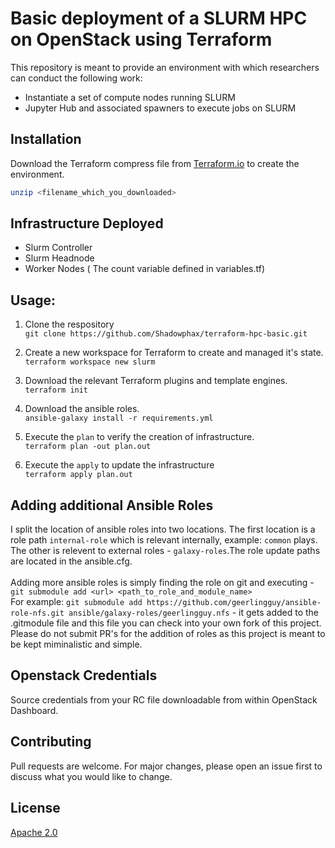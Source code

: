 # Basic deployment of a SLURM HPC on OpenStack using Terraform

This repository is meant to provide an environment with which researchers can conduct the following work:
* Instantiate a set of compute nodes running SLURM
* Jupyter Hub and associated spawners to execute jobs on SLURM

## Installation

Download the Terraform compress file from [Terraform.io](https://terraform.io) to create the environment.

```bash
unzip <filename_which_you_downloaded>
```

## Infrastructure Deployed
 - Slurm Controller
 - Slurm Headnode 
 - Worker Nodes ( The count variable defined in variables.tf)

## Usage:

1. Clone the respository </br>
`git clone https://github.com/Shadowphax/terraform-hpc-basic.git `

2. Create a new workspace for Terraform to create and managed it's state. </br>
`terraform workspace new slurm`</br>

3. Download the relevant Terraform plugins and  template engines. </br>
`terraform init`</br>

4. Download the ansible roles.</br>
`ansible-galaxy install -r requirements.yml`

5. Execute the `plan` to verify the creation of infrastructure. </br>
`terraform plan -out plan.out`</br>

6. Execute the `apply` to update the infrastructure </br>
`terraform apply plan.out`</br>

## Adding additional Ansible Roles

I split the location of ansible roles into two locations. The first location is a role path ```internal-role``` which is relevant internally, example: ```common``` plays. The other is relevent to external roles - ```galaxy-roles```.The role update paths are located in the ansible.cfg. </br>
</br>
Adding more ansible roles is simply finding the role on git and executing - ```git submodule add <url> <path_to_role_and_module_name>```</br>
For example: ```git submodule add https://github.com/geerlingguy/ansible-role-nfs.git ansible/galaxy-roles/geerlingguy.nfs``` - it gets added to the .gitmodule file and this file you can check into your own fork of this project. Please do not submit PR's for the addition of roles as this project is meant to be kept miminalistic and simple.

## Openstack Credentials
Source credentials from your RC file downloadable from within OpenStack Dashboard. 

## Contributing
Pull requests are welcome. For major changes, please open an issue first to discuss what you would like to change.

## License

[Apache 2.0](http://www.apache.org/licenses/)
